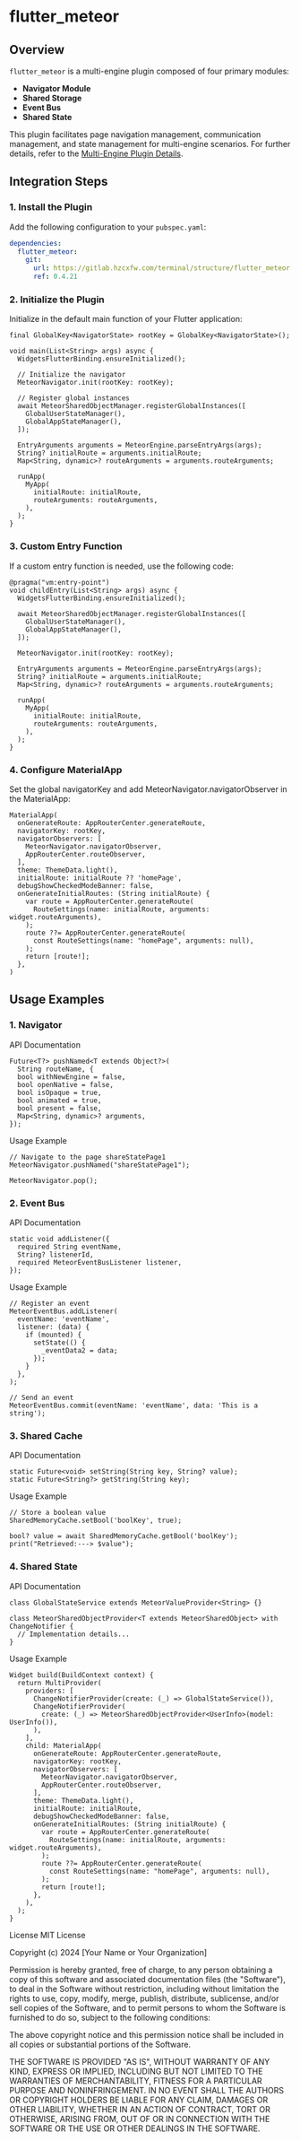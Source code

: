 # flutter_meteor

## Overview

`flutter_meteor` is a multi-engine plugin composed of four primary modules:

- **Navigator Module**
- **Shared Storage**
- **Event Bus**
- **Shared State**

This plugin facilitates page navigation management, communication management, and state management for multi-engine scenarios. For further details, refer to the [Multi-Engine Plugin Details](link).

## Integration Steps

### 1. Install the Plugin

Add the following configuration to your `pubspec.yaml`:

```yaml
dependencies:
  flutter_meteor:
    git:
      url: https://gitlab.hzcxfw.com/terminal/structure/flutter_meteor.git
      ref: 0.4.21
```
### 2. Initialize the Plugin
Initialize in the default main function of your Flutter application:

```
final GlobalKey<NavigatorState> rootKey = GlobalKey<NavigatorState>();

void main(List<String> args) async {
  WidgetsFlutterBinding.ensureInitialized();

  // Initialize the navigator
  MeteorNavigator.init(rootKey: rootKey);

  // Register global instances
  await MeteorSharedObjectManager.registerGlobalInstances([
    GlobalUserStateManager(),
    GlobalAppStateManager(),
  ]);

  EntryArguments arguments = MeteorEngine.parseEntryArgs(args);
  String? initialRoute = arguments.initialRoute;
  Map<String, dynamic>? routeArguments = arguments.routeArguments;

  runApp(
    MyApp(
      initialRoute: initialRoute,
      routeArguments: routeArguments,
    ),
  );
}
```
### 3. Custom Entry Function
If a custom entry function is needed, use the following code:

```
@pragma("vm:entry-point")
void childEntry(List<String> args) async {
  WidgetsFlutterBinding.ensureInitialized();

  await MeteorSharedObjectManager.registerGlobalInstances([
    GlobalUserStateManager(),
    GlobalAppStateManager(),
  ]);

  MeteorNavigator.init(rootKey: rootKey);

  EntryArguments arguments = MeteorEngine.parseEntryArgs(args);
  String? initialRoute = arguments.initialRoute;
  Map<String, dynamic>? routeArguments = arguments.routeArguments;

  runApp(
    MyApp(
      initialRoute: initialRoute,
      routeArguments: routeArguments,
    ),
  );
}
```
### 4. Configure MaterialApp
Set the global navigatorKey and add MeteorNavigator.navigatorObserver in the MaterialApp:

```
MaterialApp(
  onGenerateRoute: AppRouterCenter.generateRoute,
  navigatorKey: rootKey,
  navigatorObservers: [
    MeteorNavigator.navigatorObserver,
    AppRouterCenter.routeObserver,
  ],
  theme: ThemeData.light(),
  initialRoute: initialRoute ?? 'homePage',
  debugShowCheckedModeBanner: false,
  onGenerateInitialRoutes: (String initialRoute) {
    var route = AppRouterCenter.generateRoute(
      RouteSettings(name: initialRoute, arguments: widget.routeArguments),
    );
    route ??= AppRouterCenter.generateRoute(
      const RouteSettings(name: "homePage", arguments: null),
    );
    return [route!];
  },
)
```
## Usage Examples
### 1. Navigator
API Documentation

```
Future<T?> pushNamed<T extends Object?>(
  String routeName, {
  bool withNewEngine = false,
  bool openNative = false,
  bool isOpaque = true,
  bool animated = true,
  bool present = false,
  Map<String, dynamic>? arguments,
});
```
Usage Example
```
// Navigate to the page shareStatePage1
MeteorNavigator.pushNamed("shareStatePage1");

MeteorNavigator.pop();
```
### 2. Event Bus
API Documentation

```
static void addListener({
  required String eventName,
  String? listenerId,
  required MeteorEventBusListener listener,
});
```
Usage Example

```
// Register an event
MeteorEventBus.addListener(
  eventName: 'eventName',
  listener: (data) {
    if (mounted) {
      setState(() {
        _eventData2 = data;
      });
    }
  },
);

// Send an event
MeteorEventBus.commit(eventName: 'eventName', data: 'This is a string');
```
### 3. Shared Cache
API Documentation
```
static Future<void> setString(String key, String? value);
static Future<String?> getString(String key);
```
Usage Example
```
// Store a boolean value
SharedMemoryCache.setBool('boolKey', true);

bool? value = await SharedMemoryCache.getBool('boolKey');
print("Retrieved:---> $value");
```
### 4. Shared State
API Documentation
```
class GlobalStateService extends MeteorValueProvider<String> {}

class MeteorSharedObjectProvider<T extends MeteorSharedObject> with ChangeNotifier {
  // Implementation details...
}
```
Usage Example
```
Widget build(BuildContext context) {
  return MultiProvider(
    providers: [
      ChangeNotifierProvider(create: (_) => GlobalStateService()),
      ChangeNotifierProvider(
        create: (_) => MeteorSharedObjectProvider<UserInfo>(model: UserInfo()),
      ),
    ],
    child: MaterialApp(
      onGenerateRoute: AppRouterCenter.generateRoute,
      navigatorKey: rootKey,
      navigatorObservers: [
        MeteorNavigator.navigatorObserver,
        AppRouterCenter.routeObserver,
      ],
      theme: ThemeData.light(),
      initialRoute: initialRoute,
      debugShowCheckedModeBanner: false,
      onGenerateInitialRoutes: (String initialRoute) {
        var route = AppRouterCenter.generateRoute(
          RouteSettings(name: initialRoute, arguments: widget.routeArguments),
        );
        route ??= AppRouterCenter.generateRoute(
          const RouteSettings(name: "homePage", arguments: null),
        );
        return [route!];
      },
    ),
  );
}
```

License
MIT License

Copyright (c) 2024 [Your Name or Your Organization]

Permission is hereby granted, free of charge, to any person obtaining a copy
of this software and associated documentation files (the "Software"), to deal
in the Software without restriction, including without limitation the rights
to use, copy, modify, merge, publish, distribute, sublicense, and/or sell
copies of the Software, and to permit persons to whom the Software is
furnished to do so, subject to the following conditions:

The above copyright notice and this permission notice shall be included in all
copies or substantial portions of the Software.

THE SOFTWARE IS PROVIDED "AS IS", WITHOUT WARRANTY OF ANY KIND, EXPRESS OR
IMPLIED, INCLUDING BUT NOT LIMITED TO THE WARRANTIES OF MERCHANTABILITY,
FITNESS FOR A PARTICULAR PURPOSE AND NONINFRINGEMENT. IN NO EVENT SHALL THE
AUTHORS OR COPYRIGHT HOLDERS BE LIABLE FOR ANY CLAIM, DAMAGES OR OTHER
LIABILITY, WHETHER IN AN ACTION OF CONTRACT, TORT OR OTHERWISE, ARISING FROM,
OUT OF OR IN CONNECTION WITH THE SOFTWARE OR THE USE OR OTHER DEALINGS IN THE
SOFTWARE.
